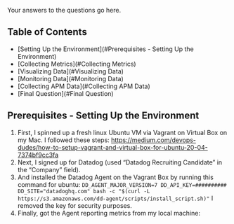 Your answers to the questions go here.
## Table of Contents
* [Setting Up the Environment](#Prerequisites - Setting Up the Environment)
* [Collecting Metrics](#Collecting Metrics)
* [Visualizing Data](#Visualizing Data)
* [Monitoring Data](#Monitoring Data)
* [Collecting APM Data](#Collecting APM Data)
* [Final Question](#Final Question)

## Prerequisites - Setting Up the Environment
1. First, I spinned up a fresh linux Ubuntu VM via Vagrant on Virtual Box on my Mac. I followed these steps: https://medium.com/devops-dudes/how-to-setup-vagrant-and-virtual-box-for-ubuntu-20-04-7374bf9cc3fa
2. Next, I signed up for Datadog (used “Datadog Recruiting Candidate” in the “Company” field). 
3. And installed the Datadog Agent on the  Vagrant Box by running this command for ubuntu: 
```DD_AGENT_MAJOR_VERSION=7 DD_API_KEY=########## DD_SITE="datadoghq.com" bash -c "$(curl -L https://s3.amazonaws.com/dd-agent/scripts/install_script.sh)"``` 
I removed the key for security purposes.
4. Finally, got the Agent reporting metrics from my local machine:

